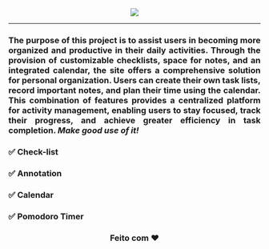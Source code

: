 <div align="center">
<img src="https://github.com/Carolina-cvm/Be_Organized/assets/55239200/15212086-2e42-475b-bf61-2ec5161daa3c">
</div>
<hr>
<div align="justify">
<h3>The purpose of this project is to assist users in becoming more organized and productive in their daily activities. Through the provision of customizable checklists, space for notes, and an integrated calendar, the site offers a comprehensive solution for personal organization. Users can create their own task lists, record important notes, and plan their time using the calendar. This combination of features provides a centralized platform for activity management, enabling users to stay focused, track their progress, and achieve greater efficiency in task completion. <i> Make good use of it!</i></h3>
</div>

<h3>✅ Check-list</h3>
<h3>✅ Annotation</h3>
<h3>✅ Calendar</h3>
<h3>✅ Pomodoro Timer</h3>



<h3 align="center">Feito com ❤️ </h3>
